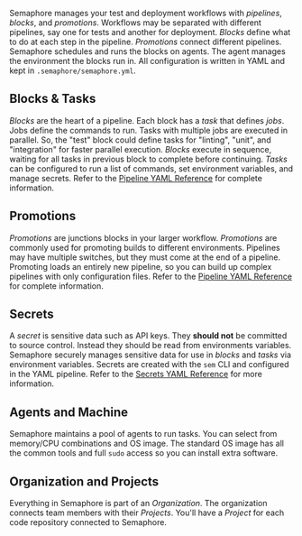 Semaphore manages your test and deployment workflows with _pipelines_,
_blocks_, and _promotions_. Workflows may be separated with different
pipelines, say one for tests and another for deployment. _Blocks_
define what to do at each step in the pipeline. _Promotions_ connect
different pipelines. Semaphore schedules and runs the blocks on
agents. The agent manages the environment the blocks run in. All
configuration is written in YAML and kept in `.semaphore/semaphore.yml`.

## Blocks & Tasks

_Blocks_ are the heart of a pipeline. Each block has a _task_ that
defines _jobs_. Jobs define the commands to run. Tasks with multiple
jobs are executed in parallel. So, the "test" block could define tasks
for "linting", "unit", and "integration" for faster parallel
execution. _Blocks_ execute in sequence, waiting for all tasks in
previous block to complete before continuing. _Tasks_ can be
configured to run a list of commands, set environment variables, and
manage secrets. Refer to the [Pipeline YAML Reference](https://docs.semaphoreci.com/article/50-pipeline-yaml) for
complete information.

## Promotions

_Promotions_ are junctions blocks in your larger workflow.
_Promotions_ are commonly used for promoting builds to different
environments. Pipelines may have multiple switches, but they must
come at the end of a pipeline. Promoting loads an entirely new
pipeline, so you can build up complex pipelines with only
configuration files. Refer to the [Pipeline YAML Reference](https://docs.semaphoreci.com/article/50-pipeline-yaml#promotions)
for complete information.

## Secrets

A _secret_ is sensitive data such as API keys. They **should not** be
committed to source control. Instead they should be read from
environments variables. Semaphore securely manages sensitive data for
use in _blocks_ and _tasks_ via environment variables. Secrets are
created with the `sem` CLI and configured in the YAML pipeline. Refer
to the [Secrets YAML Reference](https://docs.semaphoreci.com/article/51-secrets-yaml-reference) for more information.

## Agents and Machine

Semaphore maintains a pool of agents to run tasks. You can select from
memory/CPU combinations and OS image. The standard OS image has all
the common tools and full `sudo` access so you can install extra
software.

## Organization and Projects

Everything in Semaphore is part of an _Organization_. The organization
connects team members with their _Projects_. You'll have a _Project_
for each code repository connected to Semaphore.
